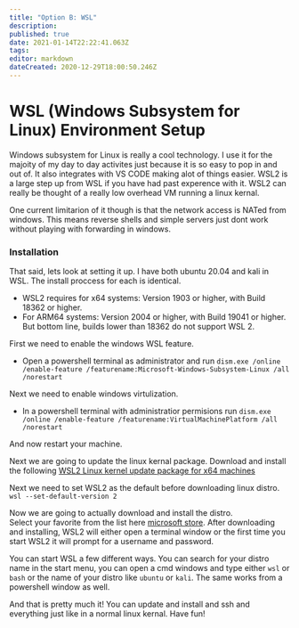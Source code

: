 ```yaml
---
title: "Option B: WSL"
description: 
published: true
date: 2021-01-14T22:22:41.063Z
tags: 
editor: markdown
dateCreated: 2020-12-29T18:00:50.246Z
---
```


# WSL (Windows Subsystem for Linux) Environment Setup
Windows subsystem for Linux is really a cool technology.  I use it for the majoity of my day to day activites just because it is so easy to pop in and out of. It also integrates with VS CODE making alot of things easier. 
WSL2 is a large step up from WSL if you have had past experence with it.  WSL2 can really be thought of a really low overhead VM running a linux kernal. 

One current limitarion of it though is that the network access is NATed from windows.   This means reverse shells and simple servers just dont work without playing with forwarding in windows. 

###  Installation

That said, lets look at setting it up.  I have both ubuntu 20.04 and kali in WSL. The install proccess for each is identical. 

- WSL2 requires for x64 systems: Version 1903 or higher, with Build 18362 or higher. 
- For ARM64 systems: Version 2004 or higher, with Build 19041 or higher.
But bottom line, builds lower than 18362 do not support WSL 2. 

First we need to enable the windows WSL feature. 
- Open a powershell terminal as administrator and run
`dism.exe /online /enable-feature /featurename:Microsoft-Windows-Subsystem-Linux /all /norestart`

Next we need to enable windows virtulization.
- In a powershell terminal with administratior permisions run
`dism.exe /online /enable-feature /featurename:VirtualMachinePlatform /all /norestart`

And now restart your machine. 

Next we are going to update the linux kernal package.  Download and install the following [WSL2 Linux kernel update package for x64 machines](https://wslstorestorage.blob.core.windows.net/wslblob/wsl_update_x64.msi)

Next we need to set WSL2 as the default before downloading linux distro. 
``` wsl --set-default-version 2 ```

Now we are going to actually download and install the distro.  
Select your favorite from the list here [microsoft store](https://aka.ms/wslstore). 
After downloading and installing, WSL2 will either open a terminal window or the first time you start WSL2 it will prompt for a username and password. 

You can start WSL a few different ways. You can search for your distro name in the start menu, you can open a cmd windows and type either `wsl` or `bash` or the name of your distro like `ubuntu` or `kali`.  The same works from a powershell window as well.  

And that is pretty much it!  You can update and install and ssh and everything just like in a normal linux kernal.  Have fun! 
